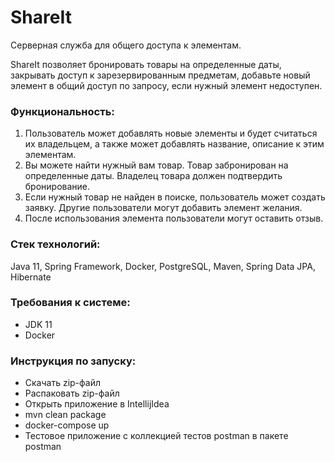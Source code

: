 # ShareIt
Серверная служба для общего доступа к элементам.

ShareIt позволяет бронировать товары на определенные даты, закрывать доступ к зарезервированным предметам, 
добавьте новый элемент в общий доступ по запросу, если нужный элемент недоступен.

### Функциональность:

1. Пользователь может добавлять новые элементы и будет считаться их владельцем, а также может добавлять название, описание к этим элементам.
2. Вы можете найти нужный вам товар. Товар забронирован на определенные даты. Владелец товара должен подтвердить бронирование.
3. Если нужный товар не найден в поиске, пользователь может создать заявку. Другие пользователи могут добавить элемент желания.
4. После использования элемента пользователи могут оставить отзыв.

### Стек технологий:
Java 11, Spring Framework, Docker, PostgreSQL, Maven, Spring Data JPA, Hibernate

### Требования к системе:
* JDK 11
* Docker

### Инструкция по запуску:
- Скачать zip-файл
- Распаковать zip-файл
- Открыть приложение в IntellijIdea
- mvn clean package
- docker-compose up
- Тестовое приложение с коллекцией тестов postman в пакете postman
